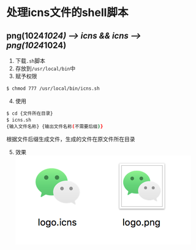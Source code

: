 # 处理icns文件的shell脚本
## png(1024*1024) --> icns && icns --> png(1024*1024)
1. 下载`.sh`脚本
2. 存放到`/usr/local/bin`中
3. 赋予权限
```sh
$ chmod 777 /usr/local/bin/icns.sh
```
4. 使用
```sh
$ cd {文件所在目录}
$ icns.sh
{输入文件名称} {输出文件名称(不需要后缀)}
```
根据文件后缀生成文件，生成的文件在原文件所在目录

5. 效果
![img](./demo.png)
